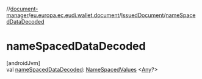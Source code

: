 //[document-manager](../../../index.md)/[eu.europa.ec.eudi.wallet.document](../index.md)/[IssuedDocument](index.md)/[nameSpacedDataDecoded](name-spaced-data-decoded.md)

# nameSpacedDataDecoded

[androidJvm]\
val [nameSpacedDataDecoded](name-spaced-data-decoded.md): [NameSpacedValues](../-name-spaced-values/index.md)
&lt;[Any](https://kotlinlang.org/api/latest/jvm/stdlib/kotlin/-any/index.html)?&gt;
